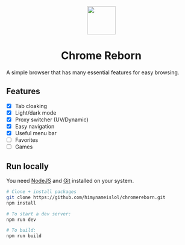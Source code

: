 <div align="center">
  <img src="public/icon.png" height=75 width=75 />
  <h1>Chrome Reborn</h1>
</div>
A simple browser that has many essential features for easy browsing.

## Features
- [x] Tab cloaking
- [x] Light/dark mode
- [x] Proxy switcher (UV/Dynamic)
- [x] Easy navigation
- [x] Useful menu bar
- [ ] Favorites
- [ ] Games

## Run locally

You need [NodeJS](https://nodejs.org) and [Git](https://git-scm.com/download) installed on your system.

````bash
# Clone + install packages
git clone https://github.com/himynameislol/chromereborn.git
npm install 

# To start a dev server:
npm run dev

# To build:
npm run build
````

